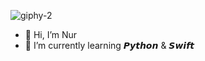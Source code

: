 
![giphy-2](https://github.com/knurtopalli/knurtopalli/assets/134601632/26017ecd-9fd5-4588-aebb-321a8dd4c769)


- 👋 Hi, I’m Nur
- 🌱 I’m currently learning 𝙋𝙮𝙩𝙝𝙤𝙣 & 𝙎𝙬𝙞𝙛𝙩


<!---
knurtopalli/knurtopalli is a ✨ special ✨ repository because its `README.md` (this file) appears on your GitHub profile.
You can click the Preview link to take a look at your changes.
--->
